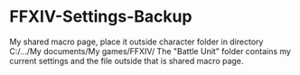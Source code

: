 # FFXIV-Settings-Backup

My shared macro page, place it outside character folder in directory C:/.../My documents/My games/FFXIV/
The "Battle Unit" folder contains my current settings and the file outside that is shared macro page.
